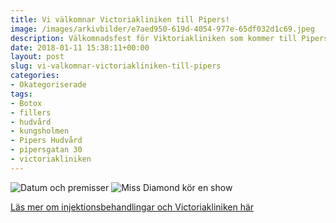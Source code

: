 ```yaml
---
title: Vi välkomnar Victoriakliniken till Pipers!
image: /images/arkivbilder/e7aed950-619d-4054-977e-65df032d1c69.jpeg
description: Välkomnadsfest för Viktoriakliniken som kommer till Pipers!
date: 2018-01-11 15:38:11+00:00
layout: post
slug: vi-valkomnar-victoriakliniken-till-pipers
categories:
- Okategoriserade
tags:
- Botox
- fillers
- hudvård
- kungsholmen
- Pipers Hudvård
- pipersgatan 30
- victoriakliniken
---
```



![Datum och premisser](https://pipershudvard.files.wordpress.com/2018/01/344f069a-c502-45f4-bd30-0dba74c816e5.png)
![Miss Diamond kör en show](https://pipershudvard.files.wordpress.com/2018/01/80903343-1fa5-47d8-a88e-3e123ac319f8.jpeg)

[Läs mer om injektionsbehandlingar och Victoriakliniken här](https://www.victoriakliniken.com/behandlingar/injektionsbehandlingar/)



